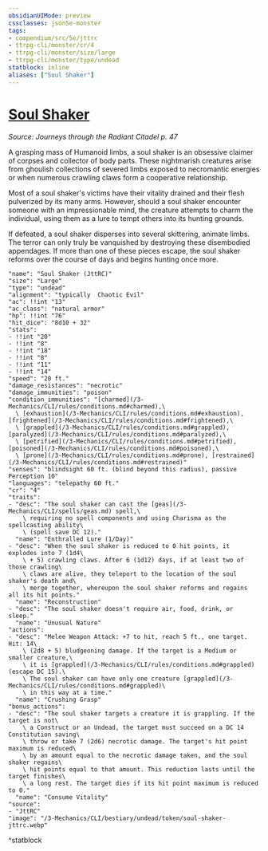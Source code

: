 ```yaml
---
obsidianUIMode: preview
cssclasses: json5e-monster
tags:
- compendium/src/5e/jttrc
- ttrpg-cli/monster/cr/4
- ttrpg-cli/monster/size/large
- ttrpg-cli/monster/type/undead
statblock: inline
aliases: ["Soul Shaker"]
---
```

# [Soul Shaker](3-Mechanics\CLI\bestiary\undead/soul-shaker-jttrc.md)
*Source: Journeys through the Radiant Citadel p. 47*  

A grasping mass of Humanoid limbs, a soul shaker is an obsessive claimer of corpses and collector of body parts. These nightmarish creatures arise from ghoulish collections of severed limbs exposed to necromantic energies or when numerous crawling claws form a cooperative relationship.

Most of a soul shaker's victims have their vitality drained and their flesh pulverized by its many arms. However, should a soul shaker encounter someone with an impressionable mind, the creature attempts to charm the individual, using them as a lure to tempt others into its hunting grounds.

If defeated, a soul shaker disperses into several skittering, animate limbs. The terror can only truly be vanquished by destroying these disembodied appendages. If more than one of these pieces escape, the soul shaker reforms over the course of days and begins hunting once more.

```statblock
"name": "Soul Shaker (JttRC)"
"size": "Large"
"type": "undead"
"alignment": "typically  Chaotic Evil"
"ac": !!int "13"
"ac_class": "natural armor"
"hp": !!int "76"
"hit_dice": "8d10 + 32"
"stats":
- !!int "20"
- !!int "8"
- !!int "18"
- !!int "8"
- !!int "11"
- !!int "14"
"speed": "20 ft."
"damage_resistances": "necrotic"
"damage_immunities": "poison"
"condition_immunities": "[charmed](/3-Mechanics/CLI/rules/conditions.md#charmed),\
  \ [exhaustion](/3-Mechanics/CLI/rules/conditions.md#exhaustion), [frightened](/3-Mechanics/CLI/rules/conditions.md#frightened),\
  \ [grappled](/3-Mechanics/CLI/rules/conditions.md#grappled), [paralyzed](/3-Mechanics/CLI/rules/conditions.md#paralyzed),\
  \ [petrified](/3-Mechanics/CLI/rules/conditions.md#petrified), [poisoned](/3-Mechanics/CLI/rules/conditions.md#poisoned),\
  \ [prone](/3-Mechanics/CLI/rules/conditions.md#prone), [restrained](/3-Mechanics/CLI/rules/conditions.md#restrained)"
"senses": "blindsight 60 ft. (blind beyond this radius), passive Perception 10"
"languages": "telepathy 60 ft."
"cr": "4"
"traits":
- "desc": "The soul shaker can cast the [geas](/3-Mechanics/CLI/spells/geas.md) spell,\
    \ requiring no spell components and using Charisma as the spellcasting ability\
    \ (spell save DC 12)."
  "name": "Enthralled Lure (1/Day)"
- "desc": "When the soul shaker is reduced to 0 hit points, it explodes into 7 (1d4\
    \ + 5) crawling claws. After 6 (1d12) days, if at least two of those crawling\
    \ claws are alive, they teleport to the location of the soul shaker's death and\
    \ merge together, whereupon the soul shaker reforms and regains all its hit points."
  "name": "Reconstruction"
- "desc": "The soul shaker doesn't require air, food, drink, or sleep."
  "name": "Unusual Nature"
"actions":
- "desc": "Melee Weapon Attack: +7 to hit, reach 5 ft., one target. Hit: 14\
    \ (2d8 + 5) bludgeoning damage. If the target is a Medium or smaller creature,\
    \ it is [grappled](/3-Mechanics/CLI/rules/conditions.md#grappled) (escape DC 15).\
    \ The soul shaker can have only one creature [grappled](/3-Mechanics/CLI/rules/conditions.md#grappled)\
    \ in this way at a time."
  "name": "Crushing Grasp"
"bonus_actions":
- "desc": "The soul shaker targets a creature it is grappling. If the target is not\
    \ a Construct or an Undead, the target must succeed on a DC 14 Constitution saving\
    \ throw or take 7 (2d6) necrotic damage. The target's hit point maximum is reduced\
    \ by an amount equal to the necrotic damage taken, and the soul shaker regains\
    \ hit points equal to that amount. This reduction lasts until the target finishes\
    \ a long rest. The target dies if its hit point maximum is reduced to 0."
  "name": "Consume Vitality"
"source":
- "JttRC"
"image": "/3-Mechanics/CLI/bestiary/undead/token/soul-shaker-jttrc.webp"
```
^statblock